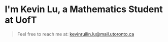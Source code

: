 # I'm Kevin Lu, a Mathematics Student at UofT
> Feel free to reach me at: kevinruilin.lu@mail.utoronto.ca
